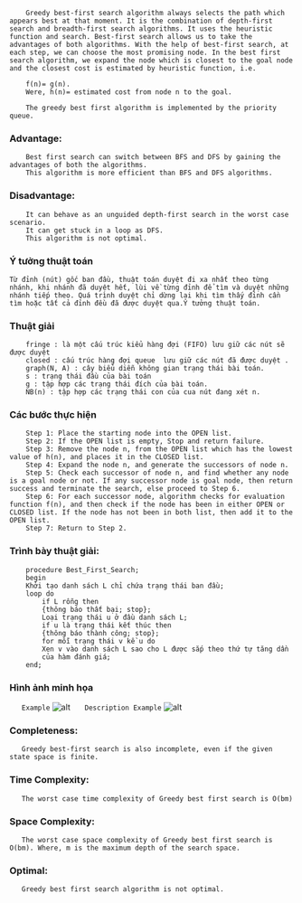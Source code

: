 ```
    Greedy best-first search algorithm always selects the path which appears best at that moment. It is the combination of depth-first search and breadth-first search algorithms. It uses the heuristic function and search. Best-first search allows us to take the advantages of both algorithms. With the help of best-first search, at each step, we can choose the most promising node. In the best first search algorithm, we expand the node which is closest to the goal node and the closest cost is estimated by heuristic function, i.e.

    f(n)= g(n).   
    Were, h(n)= estimated cost from node n to the goal.

    The greedy best first algorithm is implemented by the priority queue.
```
### Advantage:
```
    Best first search can switch between BFS and DFS by gaining the advantages of both the algorithms.
    This algorithm is more efficient than BFS and DFS algorithms.
```
### Disadvantage:
```
    It can behave as an unguided depth-first search in the worst case scenario.
    It can get stuck in a loop as DFS.
    This algorithm is not optimal.
```
### Ý tưởng thuật toán
```
Từ đỉnh (nút) gốc ban đầu, thuật toán duyệt đi xa nhất theo từng nhánh, khi nhánh đã duyệt hết, lùi về từng đỉnh để tìm và duyệt những nhánh tiếp theo. Quá trình duyệt chỉ dừng lại khi tìm thấy đỉnh cần tìm hoặc tất cả đỉnh đều đã được duyệt qua.Ý tưởng thuật toán.
```
###	Thuật giải
```	
    fringe : là một cấu trúc kiểu hàng đợi (FIFO) lưu giữ các nút sẽ được duyệt
    closed : cấu trúc hàng đợi queue  lưu giữ các nút đã được duyệt .
    graph(N, A) : cây biểu diễn không gian trạng thái bài toán.
    s : trạng thái đầu của bài toán
    g : tập hợp các trạng thái đích của bài toán.
    NB(n) : tập hợp các trạng thái con của cua nút đang xét n.

```

### Các bước thực hiện
```
    Step 1: Place the starting node into the OPEN list.
    Step 2: If the OPEN list is empty, Stop and return failure.
    Step 3: Remove the node n, from the OPEN list which has the lowest value of h(n), and places it in the CLOSED list.
    Step 4: Expand the node n, and generate the successors of node n.
    Step 5: Check each successor of node n, and find whether any node is a goal node or not. If any successor node is goal node, then return success and terminate the search, else proceed to Step 6.
    Step 6: For each successor node, algorithm checks for evaluation function f(n), and then check if the node has been in either OPEN or CLOSED list. If the node has not been in both list, then add it to the OPEN list.
    Step 7: Return to Step 2.
```
###	Trình bày thuật giải:
```	
    procedure Best_First_Search;
    begin
    Khởi tạo danh sách L chỉ chứa trạng thái ban đầu;
    loop do
        if L rỗng then
        {thông báo thất bại; stop};
        Loại trạng thái u ở đầu danh sách L;
        if u là trạng thái kết thúc then
        {thông báo thành công; stop};
        for mỗi trạng thái v kề u do
        Xen v vào danh sách L sao cho L được sắp theo thứ tự tăng dần
        của hàm đánh giá;
    end;
```
###	Hình ảnh minh họa
`   Example`
![alt](https://images.viblo.asia/85a2babd-2ce1-4041-9133-5a7ad9409d0f.jpg)
`   Description Example`
![alt](https://images.viblo.asia/5bb26e11-428a-40e2-baac-6fe19ea7a0bd.jpg)
### Completeness: 
`   Greedy best-first search is also incomplete, even if the given state space is finite.`

### Time Complexity: 
`   The worst case time complexity of Greedy best first search is O(bm)`
### Space Complexity: 
`   The worst case space complexity of Greedy best first search is O(bm). Where, m is the maximum depth of the search space.`
### Optimal: 
`   Greedy best first search algorithm is not optimal.`
